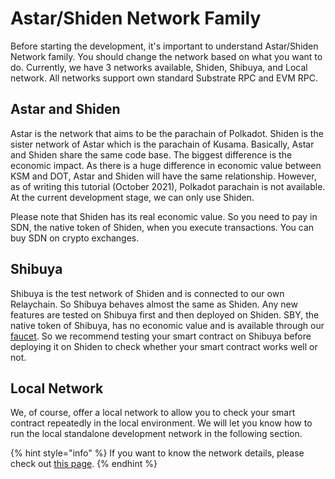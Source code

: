 # Astar/Shiden Network Family

Before starting the development, it's important to understand Astar/Shiden Network family. You should change the network based on what you want to do. Currently, we have 3 networks available, Shiden, Shibuya, and Local network. All networks support own standard Substrate RPC and EVM RPC.&#x20;

## Astar and Shiden

Astar is the network that aims to be the parachain of Polkadot. Shiden is the sister network of Astar which is the parachain of Kusama. Basically, Astar and Shiden share the same code base. The biggest difference is the economic impact. As there is a huge difference in economic value between KSM and DOT, Astar and Shiden will have the same relationship. However, as of writing this tutorial (October 2021), Polkadot parachain is not available. At the current development stage, we can only use Shiden.

Please note that Shiden has its real economic value. So you need to pay in SDN, the native token of Shiden, when you execute transactions. You can buy SDN on crypto exchanges.

## Shibuya

Shibuya is the test network of Shiden and is connected to our own Relaychain. So Shibuya behaves almost the same as Shiden. Any new features are tested on Shibuya first and then deployed on Shiden. SBY, the native token of Shibuya, has no economic value and is available through our [faucet](../../build/testnet-faucet.md). So we recommend testing your smart contract on Shibuya before deploying it on Shiden to check whether your smart contract works well or not.

## Local Network

We, of course, offer a local network to allow you to check your smart contract repeatedly in the local environment. We will let you know how to run the local standalone development network in the following section.

{% hint style="info" %}
If you want to know the network details, please check out [this page](../../integration/network-details.md).
{% endhint %}
